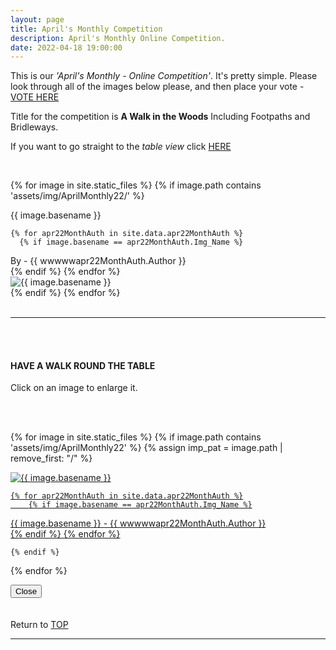 ```yaml
---
layout: page
title: April's Monthly Competition
description: April's Monthly Online Competition.
date: 2022-04-18 19:00:00
---
```



This is our _'April's Monthly - Online Competition'_. 
It's pretty simple. Please look through all of the images below please, and then place your vote - <a target="_blank" href="https://surveyhero.com/c/9794dhek">VOTE HERE</a> 


<p>Title for the competition is <strong>A Walk in the Woods</strong> Including Footpaths and Bridleways. </p> 

If you want to go straight to the *table view* click <a href="#tableView">HERE</a>

<!-- <br>
## !! VOTING IS NOW CLOSED !!
<br> -->

<br>

<!-- This loops through all the images in specified folder -->
{% for image in site.static_files %}
    {% if image.path contains 'assets/img/AprilMonthly22/' %}
<div class="Number">{{ image.basename }}</div>

<!-- This runs and checks if there is a matching author in the file -->
    {% for apr22MonthAuth in site.data.apr22MonthAuth %}
      {% if image.basename == apr22MonthAuth.Img_Name %}
<div class="subName">By - {{ wwwwwapr22MonthAuth.Author }}</div>
      {% endif %}
    {% endfor %}


<div>
    <img class="col three Comp_Img" src="{{ site.baseurl }}{{ image.path }}" alt="{{ image.basename }}">
</div>
    {% endif %}
{% endfor %}



<br>
<br>

<hr id="tableView">

<br>
<br>

<div class="col three caption">
    <h4>HAVE A WALK ROUND THE TABLE </h4>
    <p>Click on an image to enlarge it.</p>    
</div>

<br>
<br>


<!-- MASONARY GRID -->
<div class="full-width">
	<div class="grid">

{% for image in site.static_files %}
    {% if image.path contains 'assets/img/AprilMonthly22' %}
        {% assign imp_pat = image.path | remove_first: "/" %}
<div class="grid__item" data-size="1280x1280">  
    <a href="{{ site.baseurl }}{{ image.path }}" class="img-wrap" alt="{{ image.basename }}">
        <img src="{{ site.baseurl }}{{ image.path }}" alt="{{ image.basename }}" />

    {% for apr22MonthAuth in site.data.apr22MonthAuth %}
        {% if image.basename == apr22MonthAuth.Img_Name %}
<div class="description description--grid">{{ image.basename }} - {{ wwwwwapr22MonthAuth.Author }}</div>
        {% endif %}
    {% endfor %}

</a>
</div>

    {% endif %}
{% endfor %}
	</div>

<!-- /grid -->
<div class="preview">
	<button class="action action--close"><i class="fa fa-times"></i><span class="text-hidden">Close</span></button>
	<div class="description description--preview"></div>
</div>
</div>
<!-- MASONARY GRID END -->

<br>
<br>

<div class="col three caption">
    Return to <a href="#top">TOP</a>
</div>

<hr>





